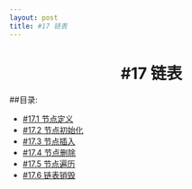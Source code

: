 ```yaml
---
layout: post
title: #17 链表
---
```

<h1 style="text-align:center">#17 链表</h1>
##目录:
<ul>
<li> <a href="/post/17/17.1.html">#17.1 节点定义<a></li>
<li> <a href="/post/17/17.2.html">#17.2 节点初始化</a> </li>
<li> <a href="/post/17/17.3.html">#17.3 节点插入</a> </li>
<li> <a href="/post/17/17.4.html">#17.4 节点删除</a> </li>
<li> <a href="/post/17/17.5.html">#17.5 节点遍历</a> </li>
<li> <a href="/post/17/17.6.html">#17.6 链表销毁</a> </li>
</ul>
